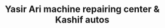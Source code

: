 ---
title: "Yasir Ari machine repairing center & Kashif autos"
url: /karachi/yasir-ari-machine-repairing-center-and-kashif-autos/
shop: car parts
---
